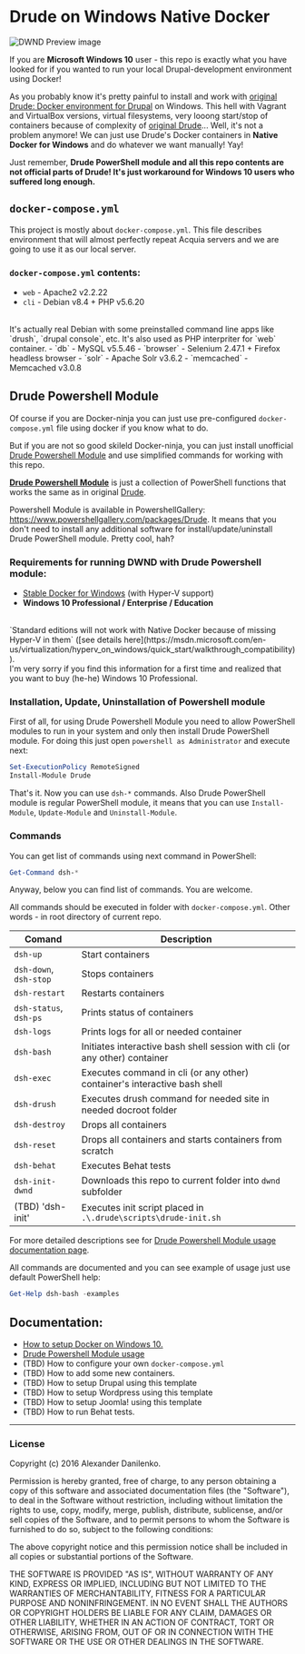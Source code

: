 # **D**rude on **W**indows **N**ative **D**ocker

![DWND Preview image](http://armarium.org/u/2016/09/07/e4a0cfa6a75ba8e6c5e7294d431898d9.png)

If you are **Microsoft Windows 10** user - this repo is exactly what you have looked for if you wanted to run your local Drupal-development environment using Docker!

As you probably know it's pretty painful to install and work with [original Drude: Docker environment for Drupal](https://github.com/blinkreaction/drude) on Windows. This hell with Vagrant and VirtualBox versions, virtual filesystems, very looong start/stop of containers because of complexity of [original Drude](https://github.com/blinkreaction/drude)... Well, it's not a problem anymore! We can just use Drude's Docker containers in **Native Docker for Windows** and do whatever we want manually! Yay!

Just remember, **Drude PowerShell module and all this repo contents are not official parts of Drude! It's just workaround for Windows 10 users who suffered long enough.** 

## `docker-compose.yml`
This project is mostly about `docker-compose.yml`. This file describes environment that will almost perfectly repeat Acquia servers and we are going to use it as our local server. 

### `docker-compose.yml` contents:

- `web` - Apache2 v2.2.22
- `cli` - Debian v8.4 + PHP v5.6.20 
<br/>
It's actually real Debian with some preinstalled command line apps like `drush`, `drupal console`, etc. It's also used as PHP interpriter for `web` container.
- `db` - MySQL v5.5.46
- `browser` - Selenium 2.47.1 + Firefox headless browser
- `solr` - Apache Solr v3.6.2
- `memcached` - Memcached v3.0.8

## Drude Powershell Module
Of course if you are Docker-ninja you can just use pre-configured `docker-compose.yml` file using docker if you know what to do. 

But if you are not so good skileld Docker-ninja, you can just install unofficial [Drude Powershell Module](https://github.com/fat763/drude-powershell-module) and use simplified commands for working with this repo.

**[Drude Powershell Module](https://github.com/fat763/drude-powershell-module)** is just a collection of PowerShell functions that works the same as in original [Drude](https://github.com/blinkreaction/drude). 

Powershell Module is available in PowershellGallery: https://www.powershellgallery.com/packages/Drude. It means that you don't need to install any additional software for install/update/uninstall Drude PowerShell module. Pretty cool, hah?

### Requirements for running DWND with Drude Powershell module:
- [Stable Docker for Windows](https://docs.docker.com/docker-for-windows/) (with Hyper-V support)
- **Windows 10 Professional / Enterprise / Education**
</br>
`Standard editions will not work with Native Docker because of missing Hyper-V in them` ([see details here](https://msdn.microsoft.com/en-us/virtualization/hyperv_on_windows/quick_start/walkthrough_compatibility)).
<br/>
I'm very sorry if you find this information for a first time and realized that you want to buy (he-he) Windows 10 Professional.

### Installation, Update, Uninstallation of Powershell module
First of all, for using Drude Powershell Module you need to allow PowerShell modules to run in your system and only then install Drude PowerShell module. For doing this just open `powershell as Administrator` and execute next: 

```powershell 
Set-ExecutionPolicy RemoteSigned
Install-Module Drude
```
That's it. Now you can use `dsh-*` commands. Also Drude PowerShell module is regular PowerShell module, it means that you can use `Install-Module`, `Update-Module` and `Uninstall-Module`.

### Commands
You can get list of commands using next command in PowerShell:
```powershell
Get-Command dsh-*
```
Anyway, below you can find list of commands. You are welcome.

All commands should be executed in folder with `docker-compose.yml`. Other words - in root directory of current repo.

| Comand                    | Description                                                                   |
| ------------------------- | ----------------------------------------------------------------------------- |
| `dsh-up`                  | Start containers                                                              |
| `dsh-down`, `dsh-stop`    | Stops containers                                                              |
| `dsh-restart`             | Restarts containers                                                           |
| `dsh-status`, `dsh-ps`    | Prints status of containers                                                   |
| `dsh-logs`                | Prints logs for all or needed container                                       |
| `dsh-bash`                | Initiates interactive bash shell session with cli (or any other) container    |
| `dsh-exec`                | Executes command in cli (or any other) container's interactive bash shell     |
| `dsh-drush`               | Executes drush command for needed site in needed docroot folder               |
| `dsh-destroy`             | Drops all containers                                                          |
| `dsh-reset`               | Drops all containers and starts containers from scratch                       |
| `dsh-behat`               | Executes Behat tests                                                          |
| `dsh-init-dwnd`           | Downloads this repo to current folder into `dwnd` subfolder                   |
| (TBD) 'dsh-init'          | Executes init script placed in `.\.drude\scripts\drude-init.sh`               |

For more detailed descriptions see for [Drude Powershell Module usage documentation page](https://github.com/fat763/dwnd/blob/master/docs/usage.md).

All commands are documented and you can see example of usage just use default PowerShell help: 
```powershell 
Get-Help dsh-bash -examples
```

## Documentation: 
- [How to setup Docker on Windows 10.](https://github.com/fat763/dwnd/blob/master/docs/setup.md)
- [Drude Powershell Module usage](https://github.com/fat763/dwnd/blob/master/docs/usage.md)
- (TBD) How to configure your own `docker-compose.yml`
- (TBD) How to add some new containers.
- (TBD) How to setup Drupal using this template
- (TBD) How to setup Wordpress using this template
- (TBD) How to setup Joomla! using this template
- (TBD) How to run Behat tests.

- - -
### License

Copyright (c) 2016 Alexander Danilenko.

Permission is hereby granted, free of charge, to any person obtaining a copy of this software and associated documentation files (the "Software"), to deal in the Software without restriction, including without limitation the rights to use, copy, modify, merge, publish, distribute, sublicense, and/or sell copies of the Software, and to permit persons to whom the Software is furnished to do so, subject to the following conditions:

The above copyright notice and this permission notice shall be included in all copies or substantial portions of the Software.

THE SOFTWARE IS PROVIDED "AS IS", WITHOUT WARRANTY OF ANY KIND, EXPRESS OR IMPLIED, INCLUDING BUT NOT LIMITED TO THE WARRANTIES OF MERCHANTABILITY, FITNESS FOR A PARTICULAR PURPOSE AND NONINFRINGEMENT. IN NO EVENT SHALL THE AUTHORS OR COPYRIGHT HOLDERS BE LIABLE FOR ANY CLAIM, DAMAGES OR OTHER LIABILITY, WHETHER IN AN ACTION OF CONTRACT, TORT OR OTHERWISE, ARISING FROM, OUT OF OR IN CONNECTION WITH THE SOFTWARE OR THE USE OR OTHER DEALINGS IN THE SOFTWARE.
